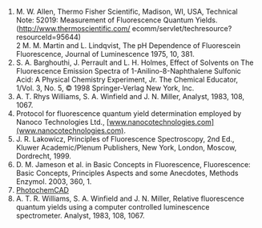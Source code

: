 1. M. W. Allen, Thermo Fisher Scientific, Madison, WI, USA, Technical Note: 52019: Measurement of Fluorescence Quantum Yields. (http://www.thermoscientific.com/ ecomm/servlet/techresource?resourceId=95644)  
2 M. M. Martin and L. Lindqvist, The pH Dependence of Fluorescein Fluorescence, Journal of Luminescence 1975, 10, 381.  
3. S. A. Barghouthi, J. Perrault and L. H. Holmes, Effect of Solvents on The Fluorescence Emission Spectra of 1-Anilino-8-Naphthalene Sulfonic Acid: A Physical Chemistry Experiment, Jr. The Chemical Educator, 1/Vol. 3, No. 5, &#169; 1998 Springer-Verlag New York, Inc.  
4. A. T. Rhys Williams, S. A. Winfield and J. N. Miller, Analyst, 1983, 108, 1067.  
5. Protocol for fluorescence quantum yield determination employed by Nanoco Technologies Ltd., [www.nanocotechnologies.com](www.nanocotechnologies.com).  
6. J. R. Lakowicz, Principles of Fluorescence Spectroscopy, 2nd Ed., Kluwer Academic/Plenum Publishers, New York, London, Moscow, Dordrecht, 1999.  
7. D. M. Jameson et al. in Basic Concepts in Fluorescence, Fluorescence: Basic Concepts, Principles Aspects and some Anecdotes, Methods Enzymol. 2003, 360, 1.  
8. [PhotochemCAD](http://omlc.ogi.edu/spectra/PhotochemCAD/index.html)  
9. A. T. R. Williams, S. A. Winfield and J. N. Miller, Relative fluorescence quantum yields using a computer controlled luminescence spectrometer. Analyst, 1983, 108, 1067.

